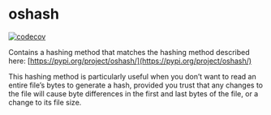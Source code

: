 # oshash

[![codecov](https://codecov.io/github/stevenwcarter/oshash-rs/graph/badge.svg?token=JQAHCG5F3X)](https://codecov.io/github/stevenwcarter/oshash-rs)

Contains a hashing method that matches the hashing method described
here: [https://pypi.org/project/oshash/](https://pypi.org/project/oshash/)

This hashing method is particularly useful when you don’t want to read
an entire file’s bytes to generate a hash, provided you trust that any
changes to the file will cause byte differences in the first and last
bytes of the file, or a change to its file size.
